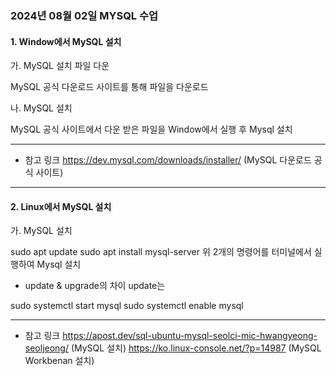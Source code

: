 ### 2024년 08월 02일 MYSQL 수업

#### 1. Window에서 MySQL 설치

가. MySQL 설치 파일 다운

MySQL 공식 다운로드 사이트를 통해 파일을 다운로드

나. MySQL 설치

MySQL 공식 사이트에서 다운 받은 파일을 Window에서 실행 후 Mysql 설치

------------------------------------------------------------------------
* 참고 링크
https://dev.mysql.com/downloads/installer/ (MySQL 다운로드 공식 사이트)
------------------------------------------------------------------------

#### 2. Linux에서 MySQL 설치

가. MySQL 설치

sudo apt update
sudo apt install mysql-server
위 2개의 명령어를 터미널에서 실행하여 Mysql 설치

+ update & upgrade의 차이
update는

sudo systemctl start mysql
sudo systemctl enable mysql

-------------------------------------------------------------------------------
* 참고 링크
https://apost.dev/sql-ubuntu-mysql-seolci-mic-hwangyeong-seoljeong/ (MySQL 설치)
https://ko.linux-console.net/?p=14987 (MySQL Workbenan 설치)



